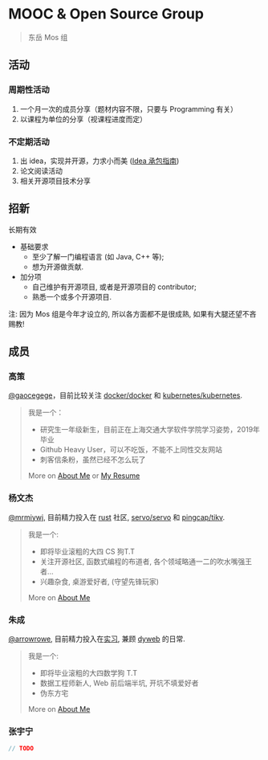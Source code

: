 # MOOC & Open Source Group

>东岳 Mos 组

## 活动

### 周期性活动

1. 一个月一次的成员分享（题材内容不限，只要与 Programming 有关）
2. 以课程为单位的分享（视课程进度而定）

### 不定期活动

1. 出 idea，实现并开源，力求小而美 ([Idea 承包指南](./idea-intro.md))
2. 论文阅读活动
3. 相关开源项目技术分享

## 招新

长期有效

- 基础要求
  - 至少了解一门编程语言 (如 Java, C++ 等);
  - 想为开源做贡献.
- 加分项
  - 自己维护有开源项目, 或者是开源项目的 contributor;
  - 熟悉一个或多个开源项目.

注: 因为 Mos 组是今年才设立的, 所以各方面都不是很成熟, 如果有大腿还望不吝赐教!

## 成员

### 高策

[@gaocegege](https://github.com/gaocegege)，目前比较关注 [docker/docker](https://github.com/docker/docker) 和 [kubernetes/kubernetes](https://github.com/kubernetes/kubernetes).
> 我是一个：
>
>* 研究生一年级新生，目前正在上海交通大学软件学院学习姿势，2019年毕业
>* Github Heavy User，可以不吃饭，不能不上同性交友网站
>* 刺客信条粉，虽然已经不怎么玩了
>
> More on [About Me](http://gaocegege.com/Blog/about/) or [My Resume](http://gaocegege.com/resume/cn/)

### 杨文杰

[@mrmiywj](https://github.com/mrmiywj), 目前精力投入在 [rust](https://rust-lang.org) 社区, [servo/servo](https://github.com/servo/servo) 和 [pingcap/tikv](https://github.com/tikv).
> 我是一个:
>
>* 即将毕业滚粗的大四 CS 狗T.T
>* 关注开源社区, 函数式编程的布道者, 各个领域略通一二的吹水嘴强王者...
>* 兴趣杂食, 桌游爱好者, (守望先锋玩家)
>
> More on [About Me](https://blog.ivanyang.me)

### 朱成

[@arrowrowe](https://github.com/arrowrowe), 目前精力投入在[实习](http://yitutech.com/), 兼顾 [dyweb](https://github.com/dyweb/) 的日常.
> 我是一个:
>
>* 即将毕业滚粗的大四数学狗 T.T
>* 数据工程师新人, Web 前后端半坑, 开坑不填爱好者
>* 伪东方宅
>
> More on [About Me](https://arrowrowe.me)


### 张宇宁

```cpp
// TODO
```